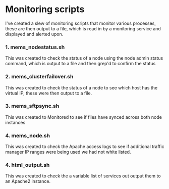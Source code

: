 # Monitoring scripts
I've created a slew of monitoring scripts that monitor various processes, these are then output to a file, which is read in by a monitoring service and displayed and alerted upon.

### 1. mems_nodestatus.sh
This was created to check the status of a node using the node admin status command, which is output to a file and then grep'd to confirm the status
### 2. mems_clusterfailover.sh
This was created to check the status of a node to see which host has the virtual IP, these were then output to a file.
### 3. mems_sftpsync.sh
This was created to Monitored to see if files have synced across both node instances
### 4. mems_node.sh
This was created to check the Apache access logs to see if additional traffic manager IP ranges were being used we had not white listed.
### 4. html_output.sh
This was created to check the a variable list of services out output them to an Apache2 instance.
